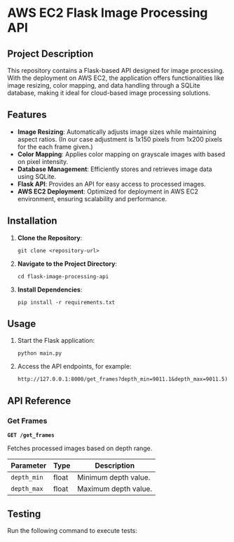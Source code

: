 # AWS EC2 Flask Image Processing API

## Project Description
This repository contains a Flask-based API designed for image processing. With the deployment on AWS EC2, the application offers functionalities like image resizing, color mapping, and data handling through a SQLite database, making it ideal for cloud-based image processing solutions.

## Features
- **Image Resizing**: Automatically adjusts image sizes while maintaining aspect ratios. (In our case adjustment is 1x150 pixels from 1x200 pixels for the each frame given.)
- **Color Mapping**: Applies color mapping on grayscale images with based on pixel intensity.
- **Database Management**: Efficiently stores and retrieves image data using SQLite.
- **Flask API**: Provides an API for easy access to processed images.
- **AWS EC2 Deployment**: Optimized for deployment in AWS EC2 environment, ensuring scalability and performance.

## Installation

1. **Clone the Repository**:
    ```
    git clone <repository-url>
    ```

2. **Navigate to the Project Directory**:
    ```
    cd flask-image-processing-api
    ```

3. **Install Dependencies**:
    ```
    pip install -r requirements.txt
    ```

## Usage

1. Start the Flask application:
    ```
    python main.py
    ```

2. Access the API endpoints, for example:
    ```
    http://127.0.0.1:8000/get_frames?depth_min=9011.1&depth_max=9011.5)
    ```

## API Reference

### Get Frames

**`GET /get_frames`**

Fetches processed images based on depth range.

| Parameter   | Type    | Description                       |
|-------------|---------|-----------------------------------|
| `depth_min` | float   | Minimum depth value.              |
| `depth_max` | float   | Maximum depth value.              |

## Testing

Run the following command to execute tests:

